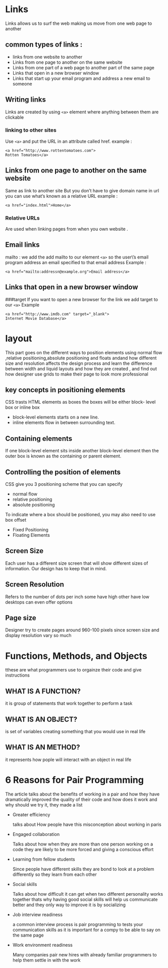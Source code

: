 # Links

Links allows us to surf the web making us move from one web page to another

## common types of links :
* links from one website to another
* Links from one page to another on the same website
* Links from one part of a web page to another part of the
same page
* Links that open in a new browser window
* Links that start up your email program and address a new
email to someone

## Writing links 

Links are created by using ```<a>``` element where anything between them are clickable

### linking to other sites

Use ```<a>``` and put the URL in an attribute called href.
example : 
```
<a href="http://www.rottentomatoes.com">
Rotten Tomatoes</a>
```
## Links from one page to another on the same website

Same as link to another site
But you don’t have to give domain name in url you can use what’s known as a relative URL
example :
```
<a href="index.html">Home</a>
```

### Relative URLs

Are used when linking pages from when you own website .

## Email links
mailto : we add the add mailto to our element ```<a>```  so the user\’s email program address an email specified to that email address 
Example :
```
<a href="mailto:addressn@example.org">Email address</a>
```

## Links that open in a new browser window
###target
If you want to open a new browser for the link we add target to our ```<a>```
Example 
```
<a href="http://www.imdb.com" target="_blank">
Internet Movie Database</a>
```

# layout 
This part goes on the different ways to position elements using normal flow ,relative positioning,absolute positioning and floats andand how different size and resolution affects the design process and learn the difference between width and liquid layouts and how they are created , and find out how designer use grids to make their page to look more professional 

## key concepts in positioning elements
CSS trasts HTML elements as boxes the boxes will be either block- level box or inline box 

* block-level elements starts on a new line.
* inline elements flow in between surrounding text.

## Containing elements 

If one block-level element sits inside another
block-level element then the outer box is
known as the containing or parent element.

## Controlling the position of elements 

CSS give you 3 positioning scheme that you can specify 
* normal flow
* relative positioning 
* absolute positioning 

To indicate where a box should be positioned, you may also need to use
box offset
* Fixed Positioning
* Floating Elements

## Screen Size 

Each user has a different size screen that will show different sizes of information. Our design has to keep that in mind.

## Screen Resolution

Refers to the number of dots per inch some have high other have low desktops can even offer options 

## Page size 

Designer try to create pages around 960-100 pixels since screen size and display resolution vary so much 

# Functions, Methods, and Objects

tthese are what programmers use to orgainze their code and give instructions

## WHAT IS A FUNCTION?

it is group of statements that work together to perform a task

## WHAT IS AN OBJECT?
is set of variables creating something that you would use in real life 

## WHAT IS AN METHOD?
it represents how pople will interact with an object in real life  

# 6 Reasons for Pair Programming
The article talks about the benefits of working in a pair and how they have dramatically improved the quality of their code and how does it work and why should we try it, they made a list 

 * Greater efficiency

    talks about How people have this misconception about working in paris 
 * Engaged collaboration

    Talks about how when they are more than one person working on a code they are likely to be more forced and giving a conscious effort 
 * Learning from fellow students

    Since people have different skills they are bond to look at a problem differently so they learn from each other 
 * Social skills

    Talks about how difficult it can get when two different personality works together thats why having good social skills will help us communicate better and they only way to improve it is by socializing 
 * Job interview readiness

    a common interview process is pair programming to tests your communication skills as it is important for a compy to be able to say on the same page 
 * Work environment readiness

    Many companies pair new hires with already familiar programmers to help them settle in with the work 